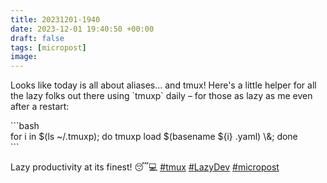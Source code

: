 ```yaml
---
title: 20231201-1940
date: 2023-12-01 19:40:50 +00:00
draft: false
tags: [micropost]
image:
---
```


<p>Looks like today is all about aliases... and tmux! Here&#39;s a little helper for all the lazy folks out there using `tmuxp` daily – for those as lazy as me even after a restart:</p><p>```bash<br />for i in $(ls ~/.tmuxp); do tmuxp load $(basename ${i} .yaml) \&amp;; done<br />```</p><p>Lazy productivity at its finest! 😴💻 <a href="https://mastodon.bofhers.es/tags/tmux" class="mention hashtag" rel="tag">#<span>tmux</span></a> <a href="https://mastodon.bofhers.es/tags/LazyDev" class="mention hashtag" rel="tag">#<span>LazyDev</span></a> <a href="https://mastodon.bofhers.es/tags/micropost" class="mention hashtag" rel="tag">#<span>micropost</span></a></p>


